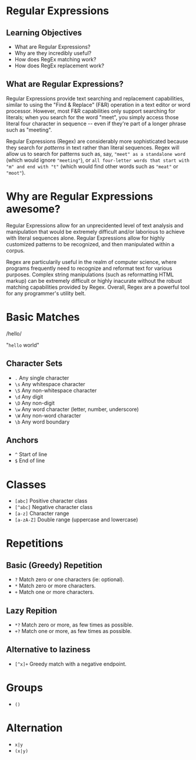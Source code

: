 # Regular Expressions

## Learning Objectives

- What are Regular Expressions?
- Why are they incredibly useful?
- How does RegEx matching work?
- How does RegEx replacement work?

## What are Regular Expressions?

Regular Expressions provide text searching and replacement capabilities, similar to using the "Find & Replace" (F&R) operation in a text editor or word processor. However, most F&R capabilities only support searching for literals; when you search for the word "meet", you simply access those literal four character in sequence -- even if they're part of a longer phrase such as "meeting".

Regular Expressions (Regex) are considerably more sophisticated because they search for _patterns_ in text rather than literal sequences. Regex will allow us to search for patterns such as, say, `"meet" as a standalone word` (which would ignore `"meeting"`), or `all four-letter words that start with "m" and end with "t"` (which would find other words such as `"meat"` or `"moot"`).

# Why are Regular Expressions awesome?

Regular Expressions allow for an unprecidented level of text analysis and manipulation that would be extremely difficult and/or laborious to achieve with literal sequences alone. Regular Expressions allow for highly customized patterns to be recognized, and then manipulated within a corpus.

Regex are particularily useful in the realm of computer science, where programs frequently need to recognize and reformat text for various purposes. Complex string manipulations (such as reformatting HTML markup) can be extremely difficult or highly inacurate without the robust matching capabilities provided by Regex. Overall, Regex are a powerful tool for any programmer's utility belt.

# Basic Matches

/hello/

"`hello` world"

## Character Sets

* `.`  Any single character
* `\s` Any whitespace character
* `\S` Any non-whitespace character
* `\d` Any digit
* `\D` Any non-digit
* `\w` Any word character (letter, number, underscore)
* `\W` Any non-word character
* `\b` Any word boundary

## Anchors

* `^` Start of line
* `$` End of line

# Classes

* `[abc]` Positive character class
* `[^abc]` Negative character class
* `[a-z]` Character range
* `[a-zA-Z]` Double range (uppercase and lowercase)

# Repetitions

## Basic (Greedy) Repetition

* `?` Match zero or one characters (ie: optional).
* `*` Match zero or more characters.
* `+` Match one or more characters.

## Lazy Repition

* `*?` Match zero or more, as few times as possible.
* `+?` Match one or more, as few times as possible.

## Alternative to laziness

* `[^x]+` Greedy match with a negative endpoint.

# Groups

* `()`

# Alternation

* `x|y`
* `(x|y)`
